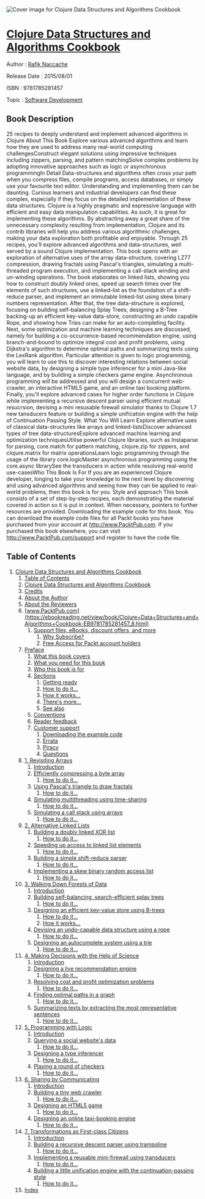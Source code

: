 ![Cover image for Clojure Data Structures and Algorithms Cookbook](https://imgdetail.ebookreading.net/cover/cover/software_development/EB9781785281457.jpg)

[Clojure Data Structures and Algorithms Cookbook](https://ebookreading.net/view/book/Clojure+Data+Structures+and+Algorithms+Cookbook-EB9781785281457_1.html "Clojure Data Structures and Algorithms Cookbook")
====================================================================================================================

Author : [Rafik Naccache](https://ebookreading.net/search/author/Rafik+Naccache)

Release Date : 2015/08/01

ISBN : 9781785281457

Topic : [Software Development](https://ebookreading.net/search/category/software-development)

Book Description
-----------------

25 recipes to deeply understand and implement advanced algorithms in Clojure
About This Book
Explore various advanced algorithms and learn how they are used to address many real-world computing challengesConstruct elegant solutions using impressive techniques including zippers, parsing, and pattern matchingSolve complex problems by adopting innovative approaches such as logic or asynchronous programmingIn Detail
Data-structures and algorithms often cross your path when you compress files, compile programs, access databases, or simply use your favourite text editor. Understanding and implementing them can be daunting. Curious learners and industrial developers can find these complex, especially if they focus on the detailed implementation of these data structures.
Clojure is a highly pragmatic and expressive language with efficient and easy data manipulation capabilities. As such, it is great for implementing these algorithms. By abstracting away a great share of the unnecessary complexity resulting from implementation, Clojure and its contrib libraries will help you address various algorithmic challenges, making your data exploration both profitable and enjoyable.
Through 25 recipes, you'll explore advanced algorithms and data-structures, well served by a sound Clojure implementation.
This book opens with an exploration of alternative uses of the array data-structure, covering LZ77 compression, drawing fractals using Pascal's triangles, simulating a multi-threaded program execution, and implementing a call-stack winding and un-winding operations.
The book elaborates on linked lists, showing you how to construct doubly linked ones, speed up search times over the elements of such structures, use a linked-list as the foundation of a shift-reduce parser, and implement an immutable linked-list using skew binary numbers representation.
After that, the tree data-structure is explored, focusing on building self-balancing Splay Trees, designing a B-Tree backing-up an efficient key-value data-store, constructing an undo capable Rope, and showing how Tries can make for an auto-completing facility.
Next, some optimization and machine learning techniques are discussed, namely for building a co-occurrence-based recommendation engine, using branch-and-bound to optimize integral cost and profit problems, using Dijkstra's algorithm to determine optimal paths and summarizing texts using the LexRank algorithm.
Particular attention is given to logic programming, you will learn to use this to discover interesting relations between social website data, by designing a simple type inferencer for a mini Java-like language, and by building a simple checkers game engine.
Asynchronous programming will be addressed and you will design a concurrent web-crawler, an interactive HTML5 game, and an online taxi booking platform.
Finally, you'll explore advanced cases for higher order functions in Clojure while implementing a recursive descent parser using efficient mutual resucrsion, devising a mini resusable firewall simulator thanks to Clojure 1.7 new tansducers feature or building a simple unification engine with the help of Continuation Passing Style.
What You Will Learn
Explore alternative uses of classical data-structures like arrays and linked-listsDiscover advanced types of tree data-structuresExplore advanced machine learning and optimization techniquesUtilise powerful Clojure libraries, such as Instaparse for parsing, core.match for pattern matching, clojure.zip for zippers, and clojure.matrix for matrix operationsLearn logic programming through the usage of the library core.logicMaster asynchronous programming using the core.async librarySee the transducers in action while resolving real-world use-casesWho This Book Is For
If you are an experienced Clojure developer, longing to take your knowledge to the next level by discovering and using advanced algorithms and seeing how they can be applied to real-world problems, then this book is for you.
Style and approach
This book consists of a set of step-by-step recipes, each demonstrating the material covered in action so it is put in context. When necessary, pointers to further resources are provided.
Downloading the example code for this book. You can download the example code files for all Packt books you have purchased from your account at http://www.PacktPub.com. If you purchased this book elsewhere, you can visit http://www.PacktPub.com/support and register to have the code file.
              
Table of Contents
-----------------

1. [Clojure Data Structures and Algorithms Cookbook](https://ebookreading.net/view/book/Clojure+Data+Structures+and+Algorithms+Cookbook-EB9781785281457_3.html)
    1. [Table of Contents](https://ebookreading.net/view/book/Clojure+Data+Structures+and+Algorithms+Cookbook-EB9781785281457_2.html)
    1. [Clojure Data Structures and Algorithms Cookbook](https://ebookreading.net/view/book/Clojure+Data+Structures+and+Algorithms+Cookbook-EB9781785281457_4.html)
    1. [Credits](https://ebookreading.net/view/book/Clojure+Data+Structures+and+Algorithms+Cookbook-EB9781785281457_5.html)
    1. [About the Author](https://ebookreading.net/view/book/Clojure+Data+Structures+and+Algorithms+Cookbook-EB9781785281457_6.html)
    1. [About the Reviewers](https://ebookreading.net/view/book/Clojure+Data+Structures+and+Algorithms+Cookbook-EB9781785281457_7.html)
    1. [www.PacktPub.com](https://ebookreading.net/view/book/Clojure+Data+Structures+and+Algorithms+Cookbook-EB9781785281457_8.html)
        1. [Support files, eBooks, discount offers, and more](https://ebookreading.net/view/book/Clojure+Data+Structures+and+Algorithms+Cookbook-EB9781785281457_8.html#ch00lvl1sec01)
            1. [Why Subscribe?](https://ebookreading.net/view/book/Clojure+Data+Structures+and+Algorithms+Cookbook-EB9781785281457_8.html#ch00lvl2sec01)
            1. [Free Access for Packt account holders](https://ebookreading.net/view/book/Clojure+Data+Structures+and+Algorithms+Cookbook-EB9781785281457_8.html#ch00lvl2sec02)
    1. [Preface](https://ebookreading.net/view/book/Clojure+Data+Structures+and+Algorithms+Cookbook-EB9781785281457_9.html)
        1. [What this book covers](https://ebookreading.net/view/book/Clojure+Data+Structures+and+Algorithms+Cookbook-EB9781785281457_9.html#ch00lvl1sec02)
        1. [What you need for this book](https://ebookreading.net/view/book/Clojure+Data+Structures+and+Algorithms+Cookbook-EB9781785281457_10.html)
        1. [Who this book is for](https://ebookreading.net/view/book/Clojure+Data+Structures+and+Algorithms+Cookbook-EB9781785281457_11.html)
        1. [Sections](https://ebookreading.net/view/book/Clojure+Data+Structures+and+Algorithms+Cookbook-EB9781785281457_12.html)
            1. [Getting ready](https://ebookreading.net/view/book/Clojure+Data+Structures+and+Algorithms+Cookbook-EB9781785281457_12.html#ch00lvl2sec03)
            1. [How to do it…](https://ebookreading.net/view/book/Clojure+Data+Structures+and+Algorithms+Cookbook-EB9781785281457_12.html#ch00lvl2sec04)
            1. [How it works…](https://ebookreading.net/view/book/Clojure+Data+Structures+and+Algorithms+Cookbook-EB9781785281457_12.html#ch00lvl2sec05)
            1. [There&#39;s more…](https://ebookreading.net/view/book/Clojure+Data+Structures+and+Algorithms+Cookbook-EB9781785281457_12.html#ch00lvl2sec06)
            1. [See also](https://ebookreading.net/view/book/Clojure+Data+Structures+and+Algorithms+Cookbook-EB9781785281457_12.html#ch00lvl2sec07)
        1. [Conventions](https://ebookreading.net/view/book/Clojure+Data+Structures+and+Algorithms+Cookbook-EB9781785281457_13.html)
        1. [Reader feedback](https://ebookreading.net/view/book/Clojure+Data+Structures+and+Algorithms+Cookbook-EB9781785281457_14.html)
        1. [Customer support](https://ebookreading.net/view/book/Clojure+Data+Structures+and+Algorithms+Cookbook-EB9781785281457_15.html)
            1. [Downloading the example code](https://ebookreading.net/view/book/Clojure+Data+Structures+and+Algorithms+Cookbook-EB9781785281457_15.html#ch00lvl2sec08)
            1. [Errata](https://ebookreading.net/view/book/Clojure+Data+Structures+and+Algorithms+Cookbook-EB9781785281457_15.html#ch00lvl2sec09)
            1. [Piracy](https://ebookreading.net/view/book/Clojure+Data+Structures+and+Algorithms+Cookbook-EB9781785281457_15.html#ch00lvl2sec10)
            1. [Questions](https://ebookreading.net/view/book/Clojure+Data+Structures+and+Algorithms+Cookbook-EB9781785281457_15.html#ch00lvl2sec11)
    1. [1. Revisiting Arrays](https://ebookreading.net/view/book/Clojure+Data+Structures+and+Algorithms+Cookbook-EB9781785281457_16.html)
        1. [Introduction](https://ebookreading.net/view/book/Clojure+Data+Structures+and+Algorithms+Cookbook-EB9781785281457_16.html#ch01lvl1sec09)
        1. [Efficiently compressing a byte array](https://ebookreading.net/view/book/Clojure+Data+Structures+and+Algorithms+Cookbook-EB9781785281457_17.html)
            1. [How to do it...](https://ebookreading.net/view/book/Clojure+Data+Structures+and+Algorithms+Cookbook-EB9781785281457_17.html#ch01lvl2sec12)
        1. [Using Pascal&#39;s triangle to draw fractals](https://ebookreading.net/view/book/Clojure+Data+Structures+and+Algorithms+Cookbook-EB9781785281457_18.html)
            1. [How to do it...](https://ebookreading.net/view/book/Clojure+Data+Structures+and+Algorithms+Cookbook-EB9781785281457_18.html#ch01lvl2sec13)
        1. [Simulating multithreading using time-sharing](https://ebookreading.net/view/book/Clojure+Data+Structures+and+Algorithms+Cookbook-EB9781785281457_19.html)
            1. [How to do it...](https://ebookreading.net/view/book/Clojure+Data+Structures+and+Algorithms+Cookbook-EB9781785281457_19.html#ch01lvl2sec14)
        1. [Simulating a call stack using arrays](https://ebookreading.net/view/book/Clojure+Data+Structures+and+Algorithms+Cookbook-EB9781785281457_20.html)
            1. [How to do it...](https://ebookreading.net/view/book/Clojure+Data+Structures+and+Algorithms+Cookbook-EB9781785281457_20.html#ch01lvl2sec15)
    1. [2. Alternative Linked Lists](https://ebookreading.net/view/book/Clojure+Data+Structures+and+Algorithms+Cookbook-EB9781785281457_21.html)
        1. [Building a doubly linked XOR list](https://ebookreading.net/view/book/Clojure+Data+Structures+and+Algorithms+Cookbook-EB9781785281457_21.html#ch02lvl1sec14)
            1. [How to do it…](https://ebookreading.net/view/book/Clojure+Data+Structures+and+Algorithms+Cookbook-EB9781785281457_21.html#ch02lvl2sec16)
        1. [Speeding up access to linked list elements](https://ebookreading.net/view/book/Clojure+Data+Structures+and+Algorithms+Cookbook-EB9781785281457_22.html)
            1. [How to do it…](https://ebookreading.net/view/book/Clojure+Data+Structures+and+Algorithms+Cookbook-EB9781785281457_22.html#ch02lvl2sec17)
        1. [Building a simple shift-reduce parser](https://ebookreading.net/view/book/Clojure+Data+Structures+and+Algorithms+Cookbook-EB9781785281457_23.html)
            1. [How to do it…](https://ebookreading.net/view/book/Clojure+Data+Structures+and+Algorithms+Cookbook-EB9781785281457_23.html#ch02lvl2sec18)
        1. [Implementing a skew binary random access list](https://ebookreading.net/view/book/Clojure+Data+Structures+and+Algorithms+Cookbook-EB9781785281457_24.html)
            1. [How to do it…](https://ebookreading.net/view/book/Clojure+Data+Structures+and+Algorithms+Cookbook-EB9781785281457_24.html#ch02lvl2sec19)
    1. [3. Walking Down Forests of Data](https://ebookreading.net/view/book/Clojure+Data+Structures+and+Algorithms+Cookbook-EB9781785281457_25.html)
        1. [Introduction](https://ebookreading.net/view/book/Clojure+Data+Structures+and+Algorithms+Cookbook-EB9781785281457_25.html#ch03lvl1sec18)
        1. [Building self-balancing, search-efficient splay trees](https://ebookreading.net/view/book/Clojure+Data+Structures+and+Algorithms+Cookbook-EB9781785281457_26.html)
            1. [How to do it...](https://ebookreading.net/view/book/Clojure+Data+Structures+and+Algorithms+Cookbook-EB9781785281457_26.html#ch03lvl2sec20)
        1. [Designing an efficient key-value store using B-trees](https://ebookreading.net/view/book/Clojure+Data+Structures+and+Algorithms+Cookbook-EB9781785281457_27.html)
            1. [How to do it...](https://ebookreading.net/view/book/Clojure+Data+Structures+and+Algorithms+Cookbook-EB9781785281457_27.html#ch03lvl2sec21)
            1. [How it works…](https://ebookreading.net/view/book/Clojure+Data+Structures+and+Algorithms+Cookbook-EB9781785281457_27.html#ch03lvl2sec22)
        1. [Devising an undo-capable data structure using a rope](https://ebookreading.net/view/book/Clojure+Data+Structures+and+Algorithms+Cookbook-EB9781785281457_28.html)
            1. [How to do it...](https://ebookreading.net/view/book/Clojure+Data+Structures+and+Algorithms+Cookbook-EB9781785281457_28.html#ch03lvl2sec23)
        1. [Designing an autocomplete system using a trie](https://ebookreading.net/view/book/Clojure+Data+Structures+and+Algorithms+Cookbook-EB9781785281457_29.html)
            1. [How to do it...](https://ebookreading.net/view/book/Clojure+Data+Structures+and+Algorithms+Cookbook-EB9781785281457_29.html#ch03lvl2sec24)
    1. [4. Making Decisions with the Help of Science](https://ebookreading.net/view/book/Clojure+Data+Structures+and+Algorithms+Cookbook-EB9781785281457_30.html)
        1. [Introduction](https://ebookreading.net/view/book/Clojure+Data+Structures+and+Algorithms+Cookbook-EB9781785281457_30.html#ch04lvl1sec23)
        1. [Designing a live recommendation engine](https://ebookreading.net/view/book/Clojure+Data+Structures+and+Algorithms+Cookbook-EB9781785281457_31.html)
            1. [How to do it...](https://ebookreading.net/view/book/Clojure+Data+Structures+and+Algorithms+Cookbook-EB9781785281457_31.html#ch04lvl2sec25)
        1. [Resolving cost and profit optimization problems](https://ebookreading.net/view/book/Clojure+Data+Structures+and+Algorithms+Cookbook-EB9781785281457_32.html)
            1. [How to do it...](https://ebookreading.net/view/book/Clojure+Data+Structures+and+Algorithms+Cookbook-EB9781785281457_32.html#ch04lvl2sec26)
        1. [Finding optimal paths in a graph](https://ebookreading.net/view/book/Clojure+Data+Structures+and+Algorithms+Cookbook-EB9781785281457_33.html)
            1. [How to do it...](https://ebookreading.net/view/book/Clojure+Data+Structures+and+Algorithms+Cookbook-EB9781785281457_33.html#ch04lvl2sec27)
        1. [Summarizing texts by extracting the most representative sentences](https://ebookreading.net/view/book/Clojure+Data+Structures+and+Algorithms+Cookbook-EB9781785281457_34.html)
            1. [How to do it...](https://ebookreading.net/view/book/Clojure+Data+Structures+and+Algorithms+Cookbook-EB9781785281457_34.html#ch04lvl2sec28)
    1. [5. Programming with Logic](https://ebookreading.net/view/book/Clojure+Data+Structures+and+Algorithms+Cookbook-EB9781785281457_35.html)
        1. [Introduction](https://ebookreading.net/view/book/Clojure+Data+Structures+and+Algorithms+Cookbook-EB9781785281457_35.html#ch05lvl1sec28)
        1. [Querying a social website&#39;s data](https://ebookreading.net/view/book/Clojure+Data+Structures+and+Algorithms+Cookbook-EB9781785281457_36.html)
            1. [How to do it…](https://ebookreading.net/view/book/Clojure+Data+Structures+and+Algorithms+Cookbook-EB9781785281457_36.html#ch05lvl2sec29)
        1. [Designing a type inferencer](https://ebookreading.net/view/book/Clojure+Data+Structures+and+Algorithms+Cookbook-EB9781785281457_37.html)
            1. [How to do it…](https://ebookreading.net/view/book/Clojure+Data+Structures+and+Algorithms+Cookbook-EB9781785281457_37.html#ch05lvl2sec30)
        1. [Playing a round of checkers](https://ebookreading.net/view/book/Clojure+Data+Structures+and+Algorithms+Cookbook-EB9781785281457_38.html)
            1. [How to do it…](https://ebookreading.net/view/book/Clojure+Data+Structures+and+Algorithms+Cookbook-EB9781785281457_38.html#ch05lvl2sec31)
    1. [6. Sharing by Communicating](https://ebookreading.net/view/book/Clojure+Data+Structures+and+Algorithms+Cookbook-EB9781785281457_39.html)
        1. [Introduction](https://ebookreading.net/view/book/Clojure+Data+Structures+and+Algorithms+Cookbook-EB9781785281457_39.html#ch06lvl1sec32)
        1. [Building a tiny web crawler](https://ebookreading.net/view/book/Clojure+Data+Structures+and+Algorithms+Cookbook-EB9781785281457_40.html)
            1. [How to do it…](https://ebookreading.net/view/book/Clojure+Data+Structures+and+Algorithms+Cookbook-EB9781785281457_40.html#ch06lvl2sec32)
        1. [Designing an HTML5 game](https://ebookreading.net/view/book/Clojure+Data+Structures+and+Algorithms+Cookbook-EB9781785281457_41.html)
            1. [How to do it…](https://ebookreading.net/view/book/Clojure+Data+Structures+and+Algorithms+Cookbook-EB9781785281457_41.html#ch06lvl2sec33)
        1. [Designing an online taxi-booking engine](https://ebookreading.net/view/book/Clojure+Data+Structures+and+Algorithms+Cookbook-EB9781785281457_42.html)
            1. [How to do it…](https://ebookreading.net/view/book/Clojure+Data+Structures+and+Algorithms+Cookbook-EB9781785281457_42.html#ch06lvl2sec34)
    1. [7. Transformations as First-class Citizens](https://ebookreading.net/view/book/Clojure+Data+Structures+and+Algorithms+Cookbook-EB9781785281457_43.html)
        1. [Introduction](https://ebookreading.net/view/book/Clojure+Data+Structures+and+Algorithms+Cookbook-EB9781785281457_43.html#ch07lvl1sec36)
        1. [Building a recursive descent parser using trampoline](https://ebookreading.net/view/book/Clojure+Data+Structures+and+Algorithms+Cookbook-EB9781785281457_44.html)
            1. [How to do it…](https://ebookreading.net/view/book/Clojure+Data+Structures+and+Algorithms+Cookbook-EB9781785281457_44.html#ch07lvl2sec35)
        1. [Implementing a reusable mini-firewall using transducers](https://ebookreading.net/view/book/Clojure+Data+Structures+and+Algorithms+Cookbook-EB9781785281457_45.html)
            1. [How to do it…](https://ebookreading.net/view/book/Clojure+Data+Structures+and+Algorithms+Cookbook-EB9781785281457_45.html#ch07lvl2sec36)
        1. [Building a little unification engine with the continuation-passing style](https://ebookreading.net/view/book/Clojure+Data+Structures+and+Algorithms+Cookbook-EB9781785281457_46.html)
            1. [How to do it...](https://ebookreading.net/view/book/Clojure+Data+Structures+and+Algorithms+Cookbook-EB9781785281457_46.html#ch07lvl2sec37)
    1. [Index](https://ebookreading.net/view/book/Clojure+Data+Structures+and+Algorithms+Cookbook-EB9781785281457_47.html)
